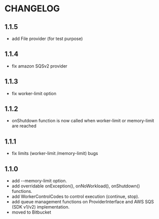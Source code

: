 CHANGELOG
=========

1.1.5
-----

 * add File provider (for test purpose)

1.1.4
-----

 * fix amazon SQSv2 provider

1.1.3
-----

 * fix worker-limit option

1.1.2
-----

 * onShutdown function is now called when worker-limit or memory-limit are reached

1.1.1
-----

 * fix limits (worker-limit /memory-limit) bugs

1.1.0
-----

 * add --memory-limit option.
 * add overridable onException(), onNoWorkload(), onShutdown() functions.
 * add WorkerControlCodes to control execution (continue, stop).
 * add queue management functions on ProviderInterface and AWS SQS (SDK v1/v2) implementation.
 * moved to Bitbucket
